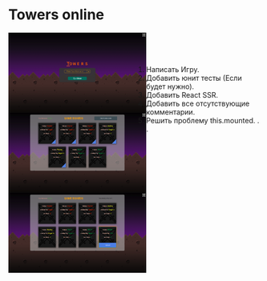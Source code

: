 # Towers online


<img src="https://raw.githubusercontent.com/Arman-Zohrabyan/Towers/master/preview/prev_1.png" width="275" height="160" align="left">
<img src="https://raw.githubusercontent.com/Arman-Zohrabyan/Towers/master/preview/prev_2.png" width="275" height="160" align="left">
<img src="https://raw.githubusercontent.com/Arman-Zohrabyan/Towers/master/preview/prev_3.png" width="275" height="160" align="left">
<br/>
<br/>
<br/>

1. Написать Игру.
2. Добавить юнит тесты (Если будет нужно).
3. Добавить React SSR.
4. Добавить все отсутствующие комментарии.
5. Решить проблему this.mounted. . .
